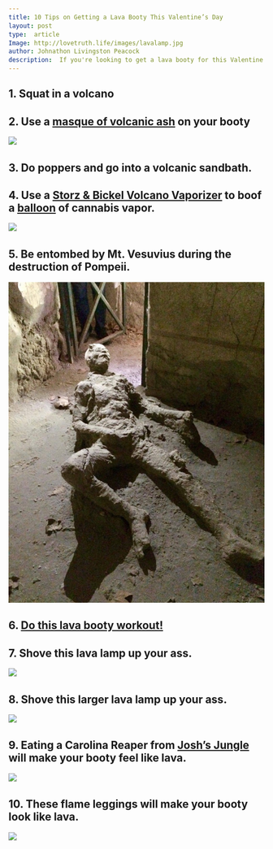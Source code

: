 ```yaml
---
title: 10 Tips on Getting a Lava Booty This Valentine’s Day
layout: post
type:  article
Image: http://lovetruth.life/images/lavalamp.jpg
author: Johnathon Livingston Peacock
description:  If you're looking to get a lava booty for this Valentine's Day, we've got you covered!
---
```

## 1. Squat in a volcano

## 2. Use a [masque of volcanic ash](http://amzn.to/2i7m0sK) on your booty

<a href="https://www.amazon.com/Queen-Helene-Volcanic-Masque-Ounce/dp/B06Y19GQPN/ref=as_li_ss_il?ie=UTF8&qid=1510458413&sr=8-1&keywords=volcanic+ash+masque&linkCode=li2&tag=lovetruthlife-20&linkId=e4056a106268e3ba682d7fca89ae2482" target="_blank"><img border="0" src="//ws-na.amazon-adsystem.com/widgets/q?_encoding=UTF8&ASIN=B06Y19GQPN&Format=_SL160_&ID=AsinImage&MarketPlace=US&ServiceVersion=20070822&WS=1&tag=lovetruthlife-20" ></a><img src="https://ir-na.amazon-adsystem.com/e/ir?t=lovetruthlife-20&l=li2&o=1&a=B06Y19GQPN" width="1" height="1" border="0" alt="" style="border:none !important; margin:0px !important;" />

## 3. Do poppers and go into a volcanic sandbath.

## 4.  Use a [Storz & Bickel Volcano Vaporizer](https://www.storz-bickel.com/us/en/volcano/) to boof a [balloon](http://amzn.to/2yshfQH) of cannabis vapor.
<a href="https://www.amazon.com/Volcano-Easy-Valve-Replacement-Balloons/dp/B01BL4AW6U/ref=as_li_ss_il?ie=UTF8&qid=1510458260&sr=8-1-fkmr1&keywords=volcano+vaporizer+balloon&linkCode=li2&tag=lovetruthlife-20&linkId=73ce1787b7bc291625f9c42190d5a1a4" target="_blank"><img border="0" src="//ws-na.amazon-adsystem.com/widgets/q?_encoding=UTF8&ASIN=B01BL4AW6U&Format=_SL160_&ID=AsinImage&MarketPlace=US&ServiceVersion=20070822&WS=1&tag=lovetruthlife-20" ></a><img src="https://ir-na.amazon-adsystem.com/e/ir?t=lovetruthlife-20&l=li2&o=1&a=B01BL4AW6U" width="1" height="1" border="0" alt="" style="border:none !important; margin:0px !important;" />

## 5.  Be entombed by Mt. Vesuvius during the destruction of Pompeii.

![](/images/vesuvius.jpg)

## 6.  [Do this lava booty workout!](http://www.youtube.com/watch?v=s94P7KzBLAw)

## 7.  Shove this lava lamp up your ass.
<a href="https://www.amazon.com/Lava-Original-14-5-Inch-Purple-Metallic/dp/B00JRJLTZU/ref=as_li_ss_il?s=lamps-light&ie=UTF8&qid=1510458569&sr=1-1&keywords=lava+lamp&refinements=p_n_feature_twelve_browse-bin:5740614011&linkCode=li2&tag=lovetruthlife-20&linkId=ff3053a88ac46ed330e781fdef2439ed" target="_blank"><img border="0" src="//ws-na.amazon-adsystem.com/widgets/q?_encoding=UTF8&ASIN=B00JRJLTZU&Format=_SL160_&ID=AsinImage&MarketPlace=US&ServiceVersion=20070822&WS=1&tag=lovetruthlife-20" ></a><img src="https://ir-na.amazon-adsystem.com/e/ir?t=lovetruthlife-20&l=li2&o=1&a=B00JRJLTZU" width="1" height="1" border="0" alt="" style="border:none !important; margin:0px !important;" />

## 8.  Shove this larger lava lamp up your ass.

<a href="https://www.amazon.com/Bright-Source-3118-Globe-Green/dp/B01NCI36F6/ref=as_li_ss_il?s=lamps-light&ie=UTF8&qid=1510458632&sr=1-2&keywords=lava+lamp&refinements=p_n_feature_twelve_browse-bin:5740614011,p_n_feature_eleven_browse-bin:5676439011&linkCode=li2&tag=lovetruthlife-20&linkId=7f95c692d41b44d7a60905092fa982a7" target="_blank"><img border="0" src="//ws-na.amazon-adsystem.com/widgets/q?_encoding=UTF8&ASIN=B01NCI36F6&Format=_SL160_&ID=AsinImage&MarketPlace=US&ServiceVersion=20070822&WS=1&tag=lovetruthlife-20" ></a><img src="https://ir-na.amazon-adsystem.com/e/ir?t=lovetruthlife-20&l=li2&o=1&a=B01NCI36F6" width="1" height="1" border="0" alt="" style="border:none !important; margin:0px !important;" />

## 9. Eating a Carolina Reaper from [Josh’s Jungle](https://www.joshjungle.com/) will make your booty feel like lava.

![](https://static1.squarespace.com/static/58ec1206b3db2bd94e056449/59fd1c829140b72e25d9c308/59ff804be31d1945638b4c74/1509916831711/20171105_141703.jpg?format=2500w)

## 10.  These flame leggings will make your booty look like lava.  

<a href="https://www.amazon.com/Tipsy-Elves-TE-WP95M-Flame-Leggings/dp/B01J24CXPE/ref=as_li_ss_il?ie=UTF8&qid=1510457301&sr=8-4&keywords=flame+leggings&linkCode=li2&tag=lovetruthlife-20&linkId=bb88066e959825753b1016a6f7c03ed0" target="_blank"><img border="0" src="//ws-na.amazon-adsystem.com/widgets/q?_encoding=UTF8&ASIN=B01J24CXPE&Format=_SL160_&ID=AsinImage&MarketPlace=US&ServiceVersion=20070822&WS=1&tag=lovetruthlife-20" ></a><img src="https://ir-na.amazon-adsystem.com/e/ir?t=lovetruthlife-20&l=li2&o=1&a=B01J24CXPE" width="1" height="1" border="0" alt="" style="border:none !important; margin:0px !important;" />
